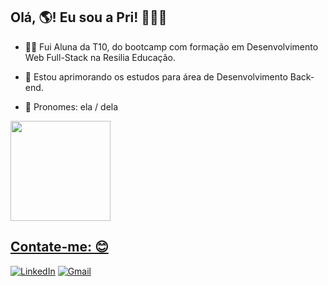 ## Olá, 🌎! Eu sou a Pri! 👋😊✨


- 👩‍💻 Fui Aluna da T10, do bootcamp com formação em Desenvolvimento Web Full-Stack na Resilia Educação.

- 🌱 Estou aprimorando os estudos para área de Desenvolvimento Back-end.

- 👩 Pronomes: ela / dela

 <div>
  <a href="https://github.com/priscilarossetto">
  <img height="160em" src="https://github-readme-stats.vercel.app/api/top-langs/?username=priscilarossetto&layout=compact&langs_count=7&theme=midnight-purple"/>
</div>
 
 ## Contate-me: 😊
 [![LinkedIn](https://img.shields.io/badge/linkedin-%230077B5.svg?style=for-the-badge&logo=linkedin&logoColor=white)](https://www.linkedin.com/in/priscilarossetto/)
 [![Gmail](https://img.shields.io/badge/Gmail-D14836?style=for-the-badge&logo=gmail&logoColor=white)](mailto:priscilassouzap@gmail.com)

